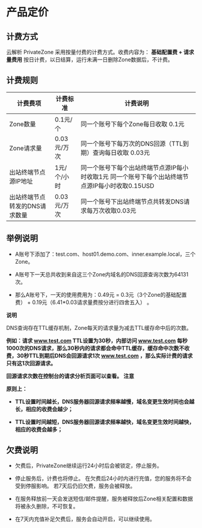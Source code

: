 产品定价 
=========================



计费方式 
-------------------------

云解析 PrivateZone 采用按量付费的计费方式。收费内容为： **基础配置费 + 请求量费用** 按日计费，以日结算，运行未满一日删除Zone数据后，不计费。

计费规则 
-------------------------



|       计费费项       |   计费标准   |                                  计费说明                                  |
|------------------|----------|------------------------------------------------------------------------|
| Zone数量           | 0.1元/个   | 同一个账号下每个Zone每日收取 0.1元                                                  |
| Zone请求量          | 0.03元/万次 | 同一个账号下每万次的DNS回源（TTL到期）查询每日收取 0.03元                                     |
| 出站终端节点源IP地址      | 1元/个/小时  | 同一个账号下每个出站终端节点源IP每小时收取1元 同一个账号下每个出站终端节点源IP每小时收取0.15USD |
| 出站终端节点转发的DNS请求数量 | 0.03元/万次 | 同一个账号下出站终端节点共转发DNS请求每万次收取0.03元                                         |



举例说明 
-------------------------

* A账号下添加了：test.com、host01.demo.com、inner.example.local，三个Zone。

  

*
  A账号下一天总共收到来自这三个Zone内域名的DNS回源查询次数为64131次。

  

* 那么A账号下，一天的使用费用为：0.49元 = 0.3元（3个Zone的基础配置费） + 0.19元（6.41\*0.03请求量费按分进行四舍五入） 。

  





**说明**

DNS查询存在TTL缓存机制，Zone每天的请求量为减去TTL缓存命中后的次数。

**例如：请求 www.test.com TTL设置为30秒，内部访问 www.test.com 每秒1000次的DNS请求，那么30秒内的请求都会命中TTL缓存，缓存命中次数不收费，30秒TTL到期后DNS会回源请求1次 www.test.com ，那么实际计费的请求只有这1次回源请求。** 

**回源请求次数在控制台的请求分析页面可以查看。** 
**注意**



**原则上：** 

* **TTL设置时间越长，DNS服务器回源请求频率越慢，域名变更生效时间也会越长，相应的收费会越少；**

  

* **TTL设置时间越短，DNS服务器回源请求频率越快，域名变更生效时间越快，相应的收费会越多；**

  




欠费说明 
-------------------------

* 欠费后，PrivateZone继续运行24小时后会被锁定，停止服务。

  

* 停止服务后，计费也将停止。
  在欠费后24小时内进行充值，您的服务将不会受到停服影响。
  若7天后仍旧欠费，服务会被释放。

  

* 在服务释放前一天会发送短信/邮件提醒，服务被释放后Zone相关配置和数据将被永久删除，不可恢复。

  

*
  在7天内充值补足欠费后，服务会自动开启，可以继续使用。

  



